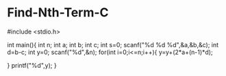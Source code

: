 # Find-Nth-Term-C
#include <stdio.h>

int main(){
   int n;
   int a;
   int b;
   int c;
   int s=0;
   scanf("%d %d %d",&a,&b,&c);
   int d=b-c;
   int y=0;
   scanf("%d",&n);
   for(int i=0;i<=n;i++){
       y=y+(2*a+(n-1)*d);


   } 
   printf("%d",y);
}
